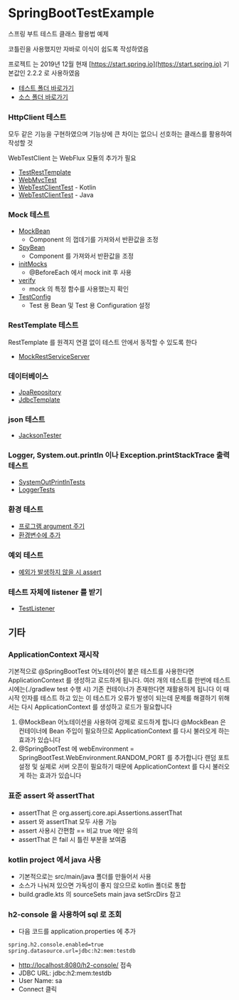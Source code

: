 # SpringBootTestExample
스프링 부트 테스트 클래스 활용법 예제 

코틀린을 사용했지만 자바로 이식이 쉽도록 작성하였음

프로젝트 는 2019년 12월 현재 [https://start.spring.io](https://start.spring.io) 기본값인 2.2.2 로 사용하였음

- [테스트 폴더 바로가기](https://github.com/rudty/SpringBootTestExample/tree/master/src/test/kotlin/org/rudtyz/tests)  
- [소스 폴더 바로가기](https://github.com/rudty/SpringBootTestExample/tree/master/src/main/kotlin/org/rudtyz/tests)

### HttpClient 테스트 
모두 같은 기능을 구현하였으며 기능상에 큰 차이는 없으니 선호하는 클래스를 활용하여 작성할 것 
 
WebTestClient 는 WebFlux 모듈의 추가가 필요 
- [TestRestTemplate](https://github.com/rudty/SpringBootTestExample/blob/master/src/test/kotlin/org/rudtyz/tests/webclient/TestRestTemplateTest.kt)
- [WebMvcTest](https://github.com/rudty/SpringBootTestExample/blob/master/src/test/kotlin/org/rudtyz/tests/webclient/WebMvcTest.kt)
- [WebTestClientTest](https://github.com/rudty/SpringBootTestExample/blob/master/src/test/kotlin/org/rudtyz/tests/webclient/WebTestClientTest1.kt) - Kotlin
- [WebTestClientTest](https://github.com/rudty/SpringBootTestExample/blob/master/src/test/kotlin/org/rudtyz/tests/webclient/WebTestClientTest2.java) - Java

### Mock 테스트
- [MockBean](https://github.com/rudty/SpringBootTestExample/blob/master/src/test/kotlin/org/rudtyz/tests/bean/MockBeanTest.kt)
  - Component 의 껍데기를 가져와서 반환값을 조정  
- [SpyBean](https://github.com/rudty/SpringBootTestExample/blob/master/src/test/kotlin/org/rudtyz/tests/bean/SpyBeanTest.kt)
  - Component 를 가져와서 반환값을 조정
- [initMocks](https://github.com/rudty/SpringBootTestExample/blob/master/src/test/kotlin/org/rudtyz/tests/bean/MockAndNew.kt)
  - @BeforeEach 에서 mock init 후 사용 
- [verify](https://github.com/rudty/SpringBootTestExample/blob/master/src/test/kotlin/org/rudtyz/tests/bean/MockVerify.kt)
  - mock 의 특정 함수를 사용했는지 확인
- [TestConfig](https://github.com/rudty/SpringBootTestExample/blob/master/src/test/kotlin/org/rudtyz/tests/bean/TestConfig.kt)
  - Test 용 Bean 및 Test 용 Configuration 설정 

### RestTemplate 테스트
RestTemplate 를 원격지 연결 없이 테스트 안에서 동작할 수 있도록 한다
- [MockRestServiceServer](https://github.com/rudty/SpringBootTestExample/blob/master/src/test/kotlin/org/rudtyz/tests/restserviceserver/RestServiceServerTest.kt)

### 데이터베이스
- [JpaRepository](https://github.com/rudty/SpringBootTestExample/blob/master/src/test/kotlin/org/rudtyz/tests/db/JpaRepositoryTest.kt)
- [JdbcTemplate](https://github.com/rudty/SpringBootTestExample/blob/master/src/test/kotlin/org/rudtyz/tests/db/JdbcTest.kt)

### json 테스트
- [JacksonTester](https://github.com/rudty/SpringBootTestExample/blob/master/src/test/kotlin/org/rudtyz/tests/json/JsonTest.kt)

### Logger, System.out.println 이나 Exception.printStackTrace 출력 테스트
 - [SystemOutPrintlnTests](https://github.com/rudty/SpringBootTestExample/blob/master/src/test/kotlin/org/rudtyz/tests/output/SystemOutPrintlnTests.kt)
 - [LoggerTests](https://github.com/rudty/SpringBootTestExample/blob/master/src/test/kotlin/org/rudtyz/tests/output/LoggerTests.kt) 
 
### 환경 테스트
 - [프로그램 argument 주기](https://github.com/rudty/SpringBootTestExample/blob/master/src/test/kotlin/org/rudtyz/tests/env/ApplicationStartArgument.kt)
 - [환경변수에 추가](https://github.com/rudty/SpringBootTestExample/blob/master/src/test/kotlin/org/rudtyz/tests/env/ApplicationEnvironment.java) 
 
### 예외 테스트
- [예외가 발생하지 않을 시 assert](https://github.com/rudty/SpringBootTestExample/blob/master/src/test/kotlin/org/rudtyz/tests/exception/ExceptionTest.kt)
 
### 테스트 자체에 listener 를 받기 
- [TestListener](https://github.com/rudty/SpringBootTestExample/blob/master/src/test/kotlin/org/rudtyz/tests/listener/CustomTestExecutionListeners.kt)

## 기타 
### ApplicationContext 재시작
기본적으로 @SpringBootTest 어노테이션이 붙은 테스트를 사용한다면 ApplicationContext 를 생성하고 로드하게 됩니다.
여러 개의 테스트를 한번에 테스트 시에는(./gradlew test 수행 시)
기존 컨테이너가 존재한다면 재활용하게 됩니다
이 때 시작 인자를 테스트 하고 있는 이 테스트가 오류가 발생이 되는데
문제를 해결하기 위해서는 다시 ApplicationContext 를 생성하고 로드가 필요합니다
1. @MockBean 어노테이션을 사용하여 강제로 로드하게 합니다
@MockBean 은 컨테이너에 Bean 주입이 필요하므로
ApplicationContext 를 다시 불러오게 하는 효과가 있습니다
2. @SpringBootTest 에 webEnvironment = SpringBootTest.WebEnvironment.RANDOM_PORT 를 추가합니다
랜덤 포트 설정 및 실제로 서버 오픈이 필요하기 때문에 ApplicationContext 를 다시 불러오게 하는 효과가 있습니다
 
### 표준 assert 와 assertThat
- assertThat 은 org.assertj.core.api.Assertions.assertThat
- assert 와 assertThat 모두 사용 가능 
- assert 사용시 간편함 == 비교 true 에만 유의 
- assertThat 은 fail 시 틀린 부분을 보여줌

### kotlin project 에서 java 사용
- 기본적으로는 src/main/java 폴더를 만들어서 사용
- 소스가 나눠져 있으면 가독성이 좋지 않으므로 kotlin 폴더로 통합
- build.gradle.kts 의 sourceSets main java setSrcDirs 참고

### h2-console 을 사용하여 sql 로 조회 
- 다음 코드를 application.properties 에 추가  
```properties
spring.h2.console.enabled=true
spring.datasource.url=jdbc:h2:mem:testdb
```
- [http://localhost:8080/h2-console/](http://localhost:8080/h2-console/) 접속
- JDBC URL: jdbc:h2:mem:testdb
- User Name: sa
- Connect 클릭 


